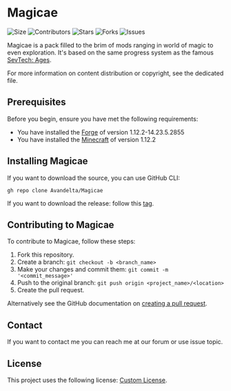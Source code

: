 # Magicae

![Size](https://img.shields.io/github/repo-size/Avandelta/Magicae)
![Contributors](https://img.shields.io/github/contributors/Avandelta/Magicae) 
![Stars](https://img.shields.io/github/stars/Avandelta/Magicae?style=social) 
![Forks](https://img.shields.io/github/forks/Avandelta/Magicae?style=social) 
![Issues](https://img.shields.io/github/issues/Avandelta/Magicae?logo=github&style=social)

Magicae is a pack filled to the brim of mods ranging in world of magic to even exploration. It's based on the same progress system as the famous [SevTech: Ages](https://www.curseforge.com/minecraft/modpacks/sevtech-ages).

For more information on content distribution or copyright, see the dedicated file.

## Prerequisites

Before you begin, ensure you have met the following requirements:

- You have installed the [Forge](https://files.minecraftforge.net/maven/net/minecraftforge/forge/index_1.12.2.html) of version 1.12.2-14.23.5.2855
- You have installed the [Minecraft](https://www.minecraft.net/en-us/) of version 1.12.2

## Installing Magicae

If you want to download the source, you can use GitHub CLI:

`gh repo clone Avandelta/Magicae`

If you want to download the release: follow this [tag](https://github.com/Avandelta/Magicae/releases/latest/download/72b13e15527a6cc1de141b455395d52f.zip).

## Contributing to Magicae

To contribute to Magicae, follow these steps:

1. Fork this repository.
2. Create a branch: `git checkout -b <branch_name>`
3. Make your changes and commit them: `git commit -m '<commit_message>'`
4. Push to the original branch: `git push origin <project_name>/<location>`
5. Create the pull request.

Alternatively see the GitHub documentation on [creating a pull request](https://help.github.com/en/github/collaborating-with-issues-and-pull-requests/creating-a-pull-request).

## Contact

If you want to contact me you can reach me at our forum or use issue topic.

## License

This project uses the following license: [Custom License](https://github.com/Avandelta/Magicae/blob/main/LICENSE).